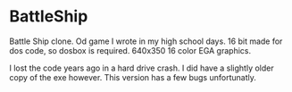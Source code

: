 BattleShip
==========

Battle Ship clone. Od game I wrote in my high school days. 16 bit made for dos code, 
so dosbox is required. 640x350 16 color EGA graphics.

I lost the code years ago in a hard drive crash. I did have a slightly older copy of the exe however.
This version has a few bugs unfortunatly.
